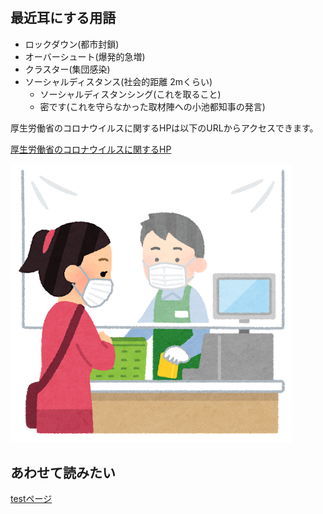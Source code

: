 # 

## 最近耳にする用語

- ロックダウン(都市封鎖)
- オーバーシュート(爆発的急増)
- クラスター(集団感染)
- ソーシャルディスタンス(社会的距離 2mくらい)
  - ソーシャルディスタンシング(これを取ること)
  - 密です(これを守らなかった取材陣への小池都知事の発言)

厚生労働省のコロナウイルスに関するHPは以下のURLからアクセスできます。

[厚生労働省のコロナウイルスに関するHP](https://www.mhlw.go.jp/stf/seisakunitsuite/bunya/0000164708_00001.html)

![感染対策されたレジ](./mask_reji_sheet.png  "感染対策されたレジ") 

## あわせて読みたい
[testページ](./test.html)　
